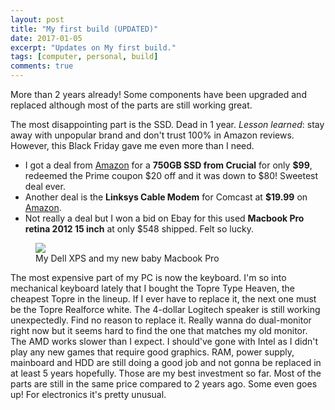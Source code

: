 ```yaml
---
layout: post
title: "My first build (UPDATED)"
date: 2017-01-05
excerpt: "Updates on My first build."
tags: [computer, personal, build]
comments: true
---
```


More than 2 years already! Some components have been upgraded and replaced although most of the parts are still working great. 

The most disappointing part is the SSD. Dead in 1 year. *Lesson learned*: stay away with unpopular brand and don't trust 100% in Amazon reviews. However, this Black Friday gave me even more than I need.
- I got a deal from [Amazon](https://www.amazon.com/gp/product/B01DUNLMUU/ref=oh_aui_detailpage_o05_s00?ie=UTF8&psc=1) for a **750GB SSD from Crucial** for only **$99**, redeemed the Prime coupon $20 off and it was down to $80! Sweetest deal ever.
- Another deal is the **Linksys Cable Modem** for Comcast at **$19.99** on [Amazon](https://www.amazon.com/gp/product/B006IJHK96/ref=oh_aui_detailpage_o07_s00?ie=UTF8&psc=1).
- Not really a deal but I won a bid on Ebay for this used **Macbook Pro retina 2012 15 inch** at only $548 shipped. Felt so lucky.

<figure>
<img src="https://lh3.googleusercontent.com/RBoBNH5YJK8tqXLXQISUvMvj7FtjDw1Fh7a7wuRrEKwMf3xegFJSPWhgPL7bMp3xabMH24smlqrtlGKUI-O2hB2TC9fezjhVKfMQro0_clHVkY-rTYxlTphYriqYd8hSwfZwVsxvAzt1vju6Fg4yME9Cg_OX_JTJv86O7Wrozw0NaihCFtql-12WePa5hKTx-nmhVsH0tDtxX2ubXoaVCpCvEwZJ8aQleDpcWVR8rkUyHYAJ3VxcWSeA6Us8JMkmSOq0xU1Ngr8bt83PMDgW4tb4od39la1buiKLyzanbXRjMc6YU9Tp0ppNz9GM61jd8BV-gLid7a1XqiDyEc0s_L3a3RMJG0QwdY9bs8L3EDK4XDoc-krXW-MPYjof0HvEEAnOyR09ORq_7OJYMHV-yYiGsIFt44LWCMfmBLx38fwoioUdRHOxZhseYtu9OHMK_hWMNPiwt0ZIskfWRcOZPIFFl6Xrgx5fBIZYLH1Ve0mIqt9og1HJe52cJSUd-n9zQKItzG-Xi_ZrR2Y9xUr-Qc9gvc5Mbjj6c6so30QGs-NRKM-oTLXQVRwW9KA94OSiJYGFVrxaEhfHgkLpMPB1W4clYEKFsQI_osFyCsEBdI3qfaEWhNZ51Q0eCpBnkFoYcad_X4m2F_MmZwzIcuyXcibhYHTOlhjS-Gr69CvNVcY=w2176-h1632-no">
<figcaption>My Dell XPS and my new baby Macbook Pro</figcaption>
</figure>


The most expensive part of my PC is now the keyboard. I'm so into mechanical keyboard lately that I bought the Topre Type Heaven, the cheapest Topre in the lineup. If I ever have to replace it, the next one must be the Topre Realforce white. 
The 4-dollar Logitech speaker is still working unexpectedly. Find no reason to replace it. 
Really wanna do dual-monitor right now but it seems hard to find the one that matches my old monitor. 
The AMD works slower than I expect. I should've gone with Intel as I didn't play any new games that require good graphics. RAM, power supply, mainboard and HDD are still doing a good job and not gonna be replaced in at least 5 years hopefully. 
Those are my best investment so far. Most of the parts are still in the same price compared to 2 years ago. Some even goes up! For electronics it's pretty unusual.
